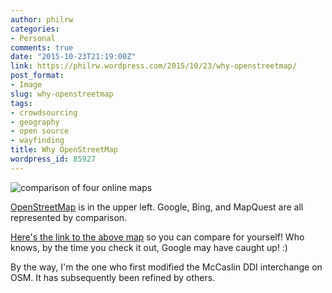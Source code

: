 ```yaml
---
author: philrw
categories:
- Personal
comments: true
date: "2015-10-23T21:19:00Z"
link: https://philrw.wordpress.com/2015/10/23/why-openstreetmap/
post_format:
- Image
slug: why-openstreetmap
tags:
- crowdsourcing
- geography
- open source
- wayfinding
title: Why OpenStreetMap
wordpress_id: 85927
---
```


![comparison of four online maps](/images/Screen-Shot-2015-10-23-at-15.20.13-.png)

[OpenStreetMap](http://www.openstreetmap.org) is in the upper left. Google, Bing, and MapQuest are all represented by comparison.

[Here's the link to the above map](http://tools.geofabrik.de/mc/#17/39.9576/-105.1657&num=4&mt0=mapnik&mt1=google-map&mt2=bing-map&mt3=mapquest) so you can compare for yourself! Who knows, by the time you check it out, Google may have caught up! :)

By the way, I'm the one who first modified the McCaslin DDI interchange on OSM. It has subsequently been refined by others.
